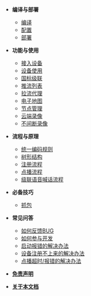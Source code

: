 <!-- 侧边栏 -->

* **编译与部署**
  * [编译](_content/introduction/compile.md)
  * [配置](_content/introduction/config.md)
  * [部署](_content/introduction/deployment.md)
* **功能与使用**
  * [接入设备](_content/ability/device.md)
  * [设备使用](_content/ability/device_use.md)
  * [国标级联](_content/ability/cascade2.md)
  * [推流列表](_content/ability/push.md)
  * [拉流代理](_content/ability/proxy.md)
  * [电子地图](_content/ability/gis.md)
  * [节点管理](_content/ability/node_manger.md)
  * [云端录像](_content/ability/cloud_record.md)
  * [不间断录像](_content/ability/continuous_recording.md)
* **流程与原理**
  * [统一编码规则](_content/theory/code.md)
  * [树形结构](_content/theory/channel_tree.md)
  * [注册流程](_content/theory/register.md)
  * [点播流程](_content/theory/play.md)
  * [级联语音喊话流程](_content/theory/broadcast_cascade.md)
* **必备技巧**
  * [抓包](_content/skill/tcpdump.md)

* **常见问答**
  - [如何反馈BUG](_content/qa/bug.md)
  - [如何参与开发](_content/qa/development.md)
  - [启动报错的解决办法](_content/qa/start_error.md)
  - [设备注册不上来的解决办法](_content/qa/regiser_error.md)
  - [点播超时/报错的解决办法](_content/qa/play_error.md)
* [**免责声明**](_content/disclaimers.md)
* [**关于本文档**](_content/about_doc.md)
